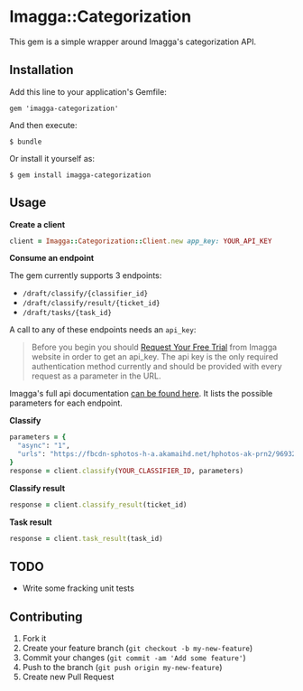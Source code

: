 # Imagga::Categorization

This gem is a simple wrapper around Imagga's categorization API.

## Installation

Add this line to your application's Gemfile:

    gem 'imagga-categorization'

And then execute:

    $ bundle

Or install it yourself as:

    $ gem install imagga-categorization

## Usage

**Create a client**

``` ruby
client = Imagga::Categorization::Client.new app_key: YOUR_API_KEY
```

**Consume an endpoint**

The gem currently supports 3 endpoints:
- `/draft/classify/{classifier_id}`
- `/draft/classify/result/{ticket_id}`
- `/draft/tasks/{task_id}`

A call to any of these endpoints needs an `api_key`:
> Before you begin you should [Request Your Free Trial](http://imagga.com/) from Imagga website in order to get an api_key. The api key is the only required authentication method currently and should be provided with every request as a parameter in the URL.

Imagga's full api documentation [can be found here](http://docs.imagga.apiary.io/#classification). It lists the possible parameters for each endpoint.

**Classify**

```ruby
parameters = {
  "async": "1",
  "urls": "https://fbcdn-sphotos-h-a.akamaihd.net/hphotos-ak-prn2/969321_526818917353598_661738580_n.jpg, http://example.com/image2.jpg"
}
response = client.classify(YOUR_CLASSIFIER_ID, parameters)
```

**Classify result**

```ruby
response = client.classify_result(ticket_id)
```

**Task result**

```ruby
response = client.task_result(task_id)
```

## TODO
- Write some fracking unit tests

## Contributing

1. Fork it
2. Create your feature branch (`git checkout -b my-new-feature`)
3. Commit your changes (`git commit -am 'Add some feature'`)
4. Push to the branch (`git push origin my-new-feature`)
5. Create new Pull Request
